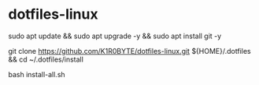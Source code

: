 # dotfiles-linux

sudo apt update && sudo apt upgrade -y && sudo apt install git -y

git clone https://github.com/K1R0BYTE/dotfiles-linux.git ${HOME}/.dotfiles && cd ~/.dotfiles/install

bash install-all.sh
